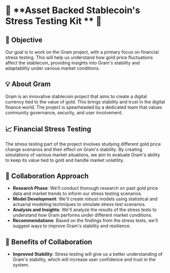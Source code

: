# 🚀 **Asset Backed Stablecoin's Stress Testing Kit ** 🚀

## 🎯 **Objective**

Our goal is to work on the Gram project, with a primary focus on financial stress testing. This will help us understand how gold price fluctuations affect the stablecoin, providing insights into Gram's stability and adaptability under various market conditions.

## 💡 **About Gram**

Gram is an innovative stablecoin project that aims to create a digital currency tied to the value of gold. This brings stability and trust in the digital finance world. The project is spearheaded by a dedicated team that values community governance, security, and user involvement.

## 📈 **Financial Stress Testing**

The stress testing part of the project involves studying different gold price change scenarios and their effect on Gram's stability. By creating simulations of various market situations, we aim to evaluate Gram's ability to keep its value tied to gold and handle market volatility.

## 🤝 **Collaboration Approach**

- **Research Phase**: We'll conduct thorough research on past gold price data and market trends to inform our stress testing scenarios.
- **Model Development**: We'll create robust models using statistical and actuarial modeling techniques to simulate stress test scenarios.
- **Analysis and Insights**: We'll analyze the results of the stress tests to understand how Gram performs under different market conditions.
- **Recommendations**: Based on the findings from the stress tests, we'll suggest ways to improve Gram's stability and resilience.

## 🎁 **Benefits of Collaboration**

- **Improved Stability**: Stress testing will give us a better understanding of Gram's stability, which will increase user confidence and trust in the system.
